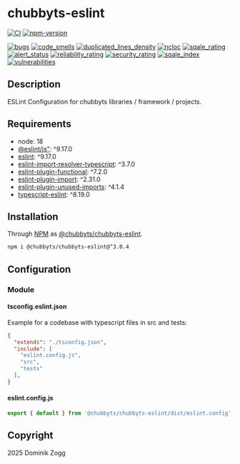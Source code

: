 # chubbyts-eslint

[![CI](https://github.com/chubbyts/chubbyts-eslint/workflows/CI/badge.svg?branch=master)](https://github.com/chubbyts/chubbyts-eslint/actions?query=workflow%3ACI)
[![npm-version](https://img.shields.io/npm/v/@chubbyts/chubbyts-eslint.svg)](https://www.npmjs.com/package/@chubbyts/chubbyts-eslint)

[![bugs](https://sonarcloud.io/api/project_badges/measure?project=chubbyts_chubbyts-eslint&metric=bugs)](https://sonarcloud.io/dashboard?id=chubbyts_chubbyts-eslint)
[![code_smells](https://sonarcloud.io/api/project_badges/measure?project=chubbyts_chubbyts-eslint&metric=code_smells)](https://sonarcloud.io/dashboard?id=chubbyts_chubbyts-eslint)
[![duplicated_lines_density](https://sonarcloud.io/api/project_badges/measure?project=chubbyts_chubbyts-eslint&metric=duplicated_lines_density)](https://sonarcloud.io/dashboard?id=chubbyts_chubbyts-eslint)
[![ncloc](https://sonarcloud.io/api/project_badges/measure?project=chubbyts_chubbyts-eslint&metric=ncloc)](https://sonarcloud.io/dashboard?id=chubbyts_chubbyts-eslint)
[![sqale_rating](https://sonarcloud.io/api/project_badges/measure?project=chubbyts_chubbyts-eslint&metric=sqale_rating)](https://sonarcloud.io/dashboard?id=chubbyts_chubbyts-eslint)
[![alert_status](https://sonarcloud.io/api/project_badges/measure?project=chubbyts_chubbyts-eslint&metric=alert_status)](https://sonarcloud.io/dashboard?id=chubbyts_chubbyts-eslint)
[![reliability_rating](https://sonarcloud.io/api/project_badges/measure?project=chubbyts_chubbyts-eslint&metric=reliability_rating)](https://sonarcloud.io/dashboard?id=chubbyts_chubbyts-eslint)
[![security_rating](https://sonarcloud.io/api/project_badges/measure?project=chubbyts_chubbyts-eslint&metric=security_rating)](https://sonarcloud.io/dashboard?id=chubbyts_chubbyts-eslint)
[![sqale_index](https://sonarcloud.io/api/project_badges/measure?project=chubbyts_chubbyts-eslint&metric=sqale_index)](https://sonarcloud.io/dashboard?id=chubbyts_chubbyts-eslint)
[![vulnerabilities](https://sonarcloud.io/api/project_badges/measure?project=chubbyts_chubbyts-eslint&metric=vulnerabilities)](https://sonarcloud.io/dashboard?id=chubbyts_chubbyts-eslint)

## Description

ESLint Configuration for chubbyts libraries / framework / projects.

## Requirements

 * node: 18
 * [@eslint/js"][2]: ^9.17.0
 * [eslint][3]: ^9.17.0
 * [eslint-import-resolver-typescript][4]: ^3.7.0
 * [eslint-plugin-functional][5]: ^7.2.0
 * [eslint-plugin-import][6]: ^2.31.0
 * [eslint-plugin-unused-imports][7]: ^4.1.4
 * [typescript-eslint][8]: ^8.19.0

## Installation

Through [NPM](https://www.npmjs.com) as [@chubbyts/chubbyts-eslint][1].

```sh
npm i @chubbyts/chubbyts-eslint@^3.0.4
```

## Configuration

### Module

#### tsconfig.eslint.json

Example for a codebase with typescript files in src and tests:

```json
{
  "extends": "./tsconfig.json",
  "include": [
    "eslint.config.js",
    "src",
    "tests"
  ],
}
```

#### eslint.config.js

```js
export { default } from '@chubbyts/chubbyts-eslint/dist/eslint.config';
```

## Copyright

2025 Dominik Zogg

[1]: https://www.npmjs.com/package/@chubbyts/chubbyts-eslint
[2]: https://www.npmjs.com/package/@eslint/js
[3]: https://www.npmjs.com/package/eslint
[4]: https://www.npmjs.com/package/eslint-import-resolver-typescript
[5]: https://www.npmjs.com/package/eslint-plugin-functional
[6]: https://www.npmjs.com/package/eslint-plugin-import
[7]: https://www.npmjs.com/package/eslint-plugin-unused-imports
[8]: https://www.npmjs.com/package/typescript-eslint
